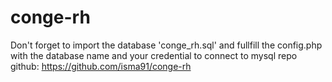 # conge-rh
Don't forget to import the database 'conge_rh.sql' and fullfill the config.php with the database name and your credential to connect to mysql
repo github: https://github.com/isma91/conge-rh